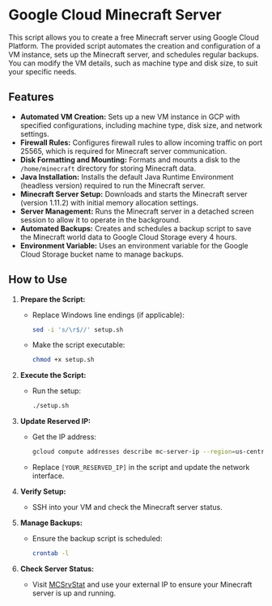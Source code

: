 # Google Cloud Minecraft Server

This script allows you to create a free Minecraft server using Google Cloud Platform. The provided script automates the creation and configuration of a VM instance, sets up the Minecraft server, and schedules regular backups. You can modify the VM details, such as machine type and disk size, to suit your specific needs.

## Features

- **Automated VM Creation:** Sets up a new VM instance in GCP with specified configurations, including machine type, disk size, and network settings.
- **Firewall Rules:** Configures firewall rules to allow incoming traffic on port 25565, which is required for Minecraft server communication.
- **Disk Formatting and Mounting:** Formats and mounts a disk to the `/home/minecraft` directory for storing Minecraft data.
- **Java Installation:** Installs the default Java Runtime Environment (headless version) required to run the Minecraft server.
- **Minecraft Server Setup:** Downloads and starts the Minecraft server (version 1.11.2) with initial memory allocation settings.
- **Server Management:** Runs the Minecraft server in a detached screen session to allow it to operate in the background.
- **Automated Backups:** Creates and schedules a backup script to save the Minecraft world data to Google Cloud Storage every 4 hours.
- **Environment Variable:** Uses an environment variable for the Google Cloud Storage bucket name to manage backups.

## How to Use

1. **Prepare the Script:**
   - Replace Windows line endings (if applicable):
     ```bash
     sed -i 's/\r$//' setup.sh
     ```
   - Make the script executable:
     ```bash
     chmod +x setup.sh
     ```

2. **Execute the Script:**
   - Run the setup:
     ```bash
     ./setup.sh
     ```

3. **Update Reserved IP:**
   - Get the IP address:
     ```bash
     gcloud compute addresses describe mc-server-ip --region=us-central1 --format="get(address)"
     ```
   - Replace `[YOUR_RESERVED_IP]` in the script and update the network interface.

4. **Verify Setup:**
   - SSH into your VM and check the Minecraft server status.

5. **Manage Backups:**
   - Ensure the backup script is scheduled:
     ```bash
     crontab -l
     ```

6. **Check Server Status:**
   - Visit [MCSrvStat](https://mcsrvstat.us/server/) and use your external IP to ensure your Minecraft server is up and running.
